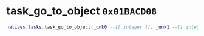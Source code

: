 # task_go_to_object `0x01BACD08`

```lua
natives.tasks.task_go_to_object(_unk0 --[[ integer ]], _unk1 --[[ integer ]], _unk2 --[[ integer ]], _unk3 --[[ integer ]], _unk4 --[[ integer ]])
```